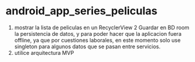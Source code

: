 # android_app_series_peliculas

1. mostrar la lista de peliculas en un RecyclerView
2 Guardar en BD room la persistencia de datos, y para poder hacer que la aplicacion fuera offline,
 ya que por cuestiones laborales, en este momento solo use singleton para algunos datos que se pasan entre servicios.
3. utilice arquitectura MVP

